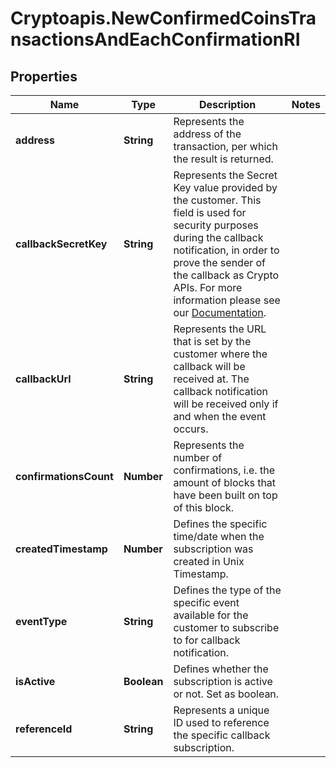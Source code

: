 # Cryptoapis.NewConfirmedCoinsTransactionsAndEachConfirmationRI

## Properties

Name | Type | Description | Notes
------------ | ------------- | ------------- | -------------
**address** | **String** | Represents the address of the transaction, per which the result is returned. | 
**callbackSecretKey** | **String** | Represents the Secret Key value provided by the customer. This field is used for security purposes during the callback notification, in order to prove the sender of the callback as Crypto APIs. For more information please see our [Documentation](https://developers.cryptoapis.io/technical-documentation/general-information/callbacks#callback-security). | 
**callbackUrl** | **String** | Represents the URL that is set by the customer where the callback will be received at. The callback notification will be received only if and when the event occurs. | 
**confirmationsCount** | **Number** | Represents the number of confirmations, i.e. the amount of blocks that have been built on top of this block. | 
**createdTimestamp** | **Number** | Defines the specific time/date when the subscription was created in Unix Timestamp. | 
**eventType** | **String** | Defines the type of the specific event available for the customer to subscribe to for callback notification. | 
**isActive** | **Boolean** | Defines whether the subscription is active or not. Set as boolean. | 
**referenceId** | **String** | Represents a unique ID used to reference the specific callback subscription. | 


